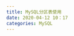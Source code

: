 ```yaml
---
title: MySQL分区表使用
date: 2020-04-12 10：17
categories: MySQL
---
```

<!-- TOC START min:1 max:3 link:true asterisk:false update:true -->

<!-- TOC END -->
<!--more-->

